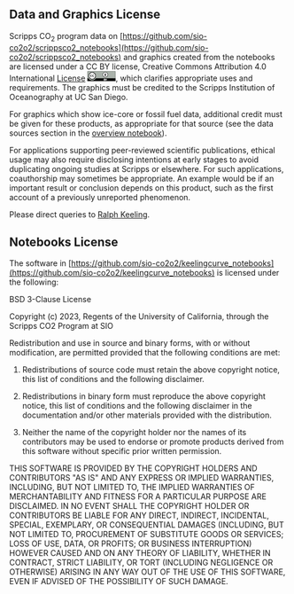 ## **Data and Graphics License**

Scripps CO<sub>2</sub> program data on [https://github.com/sio-co2o2/scrippsco2_notebooks](https://github.com/sio-co2o2/scrippsco2_notebooks) and graphics created from the notebooks are licensed under a CC BY license, Creative Commons Attribution 4.0 International [License](http://creativecommons.org/licenses/by/4.0/) ![title](https://raw.githubusercontent.com/sio-co2o2/keelingcurve_notebooks/main/images/cc-by-badge.png), which clarifies appropriate uses and requirements. The graphics must be credited to the Scripps Institution of Oceanography at UC San Diego.

For graphics which show ice-core or fossil fuel data, additional credit must be given for these products, as appropriate for that source (see the data sources section in the [overview notebook](https://colab.research.google.com/github/sio-co2o2/keelingcurve_notebooks/blob/main/notebooks/overview_of_notebooks_keelingcurve.ipynb)).

For applications supporting peer-reviewed scientific publications, ethical usage may also require disclosing intentions at early stages to avoid duplicating ongoing studies at Scripps or elsewhere. For such applications, coauthorship may sometimes be appropriate. An example would be if an important result or conclusion depends on this product, such as the first account of a previously unreported phenomenon.

Please direct queries to [Ralph Keeling](mailto:rkeeling@ucsd.edu).


## **Notebooks License**

The software in [https://github.com/sio-co2o2/keelingcurve_notebooks](https://github.com/sio-co2o2/keelingcurve_notebooks) is licensed under the following:

BSD 3-Clause License

Copyright (c) 2023, Regents of the University of California, through the Scripps CO2 Program at SIO

Redistribution and use in source and binary forms, with or without
modification, are permitted provided that the following conditions are met:

1. Redistributions of source code must retain the above copyright notice, this
   list of conditions and the following disclaimer.

2. Redistributions in binary form must reproduce the above copyright notice,
   this list of conditions and the following disclaimer in the documentation
   and/or other materials provided with the distribution.

3. Neither the name of the copyright holder nor the names of its
   contributors may be used to endorse or promote products derived from
   this software without specific prior written permission.

THIS SOFTWARE IS PROVIDED BY THE COPYRIGHT HOLDERS AND CONTRIBUTORS "AS IS"
AND ANY EXPRESS OR IMPLIED WARRANTIES, INCLUDING, BUT NOT LIMITED TO, THE
IMPLIED WARRANTIES OF MERCHANTABILITY AND FITNESS FOR A PARTICULAR PURPOSE ARE
DISCLAIMED. IN NO EVENT SHALL THE COPYRIGHT HOLDER OR CONTRIBUTORS BE LIABLE
FOR ANY DIRECT, INDIRECT, INCIDENTAL, SPECIAL, EXEMPLARY, OR CONSEQUENTIAL
DAMAGES (INCLUDING, BUT NOT LIMITED TO, PROCUREMENT OF SUBSTITUTE GOODS OR
SERVICES; LOSS OF USE, DATA, OR PROFITS; OR BUSINESS INTERRUPTION) HOWEVER
CAUSED AND ON ANY THEORY OF LIABILITY, WHETHER IN CONTRACT, STRICT LIABILITY,
OR TORT (INCLUDING NEGLIGENCE OR OTHERWISE) ARISING IN ANY WAY OUT OF THE USE
OF THIS SOFTWARE, EVEN IF ADVISED OF THE POSSIBILITY OF SUCH DAMAGE.
